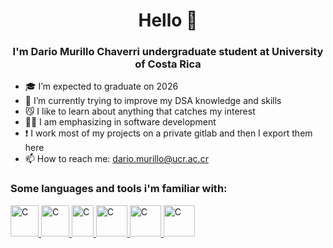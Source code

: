 <div align="center"> 
  <h1> Hello 👋 </h1> 
  <h3> I'm Dario Murillo Chaverri undergraduate student at University of Costa Rica </h3>
</div>
<div>
	
- 🎓 I’m expected to graduate on 2026
- 🌱 I’m currently trying to improve my DSA knowledge and skills
- 😼 I like to learn about anything that catches my interest
- 👨‍💻 I am emphasizing in software development
- ❗ I work most of my projects on a private gitlab and then I export them here
- 📫 How to reach me: dario.murillo@ucr.ac.cr
</div>
<div>
  <h3> Some languages and tools i'm familiar with: </h3>
	<a href="https://en.cppreference.com/w/c/language">
  	<img src="https://upload.wikimedia.org/wikipedia/commons/1/19/C_Logo.png" alt="C" width="45" height="50">
	</a>
 	<a href="https://en.cppreference.com/w/">
  	<img src="https://upload.wikimedia.org/wikipedia/commons/thumb/1/18/ISO_C%2B%2B_Logo.svg/459px-ISO_C%2B%2B_Logo.svg.png" alt="C" width="45" height="50">
	</a>
 	<a href="https://dev.java/">
  	<img src="https://upload.wikimedia.org/wikipedia/commons/thumb/5/5d/Duke_%28Java_mascot%29_waving.svg/800px-Duke_%28Java_mascot%29_waving.svg.png" alt="C" width="35" height="50">
	</a>
 	<a href="https://git-scm.com/">
  	<img src="https://upload.wikimedia.org/wikipedia/commons/thumb/3/3f/Git_icon.svg/1024px-Git_icon.svg.png?20220905010122" alt="C" width="50" height="50">
	</a>
 	<a href="https://www.linux.org/">
  	<img src="https://upload.wikimedia.org/wikipedia/commons/thumb/3/35/Tux.svg/800px-Tux.svg.png" alt="C" width="50" height="50">
	</a>
 	<a href="https://developer.mozilla.org/es/docs/Web/JavaScript">
  	<img src="https://upload.wikimedia.org/wikipedia/commons/thumb/9/99/Unofficial_JavaScript_logo_2.svg/1024px-Unofficial_JavaScript_logo_2.svg.png" alt="C" width="50" height="50">
	</a>
</div>

